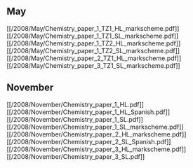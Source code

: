 
## May
[[/2008/May/Chemistry_paper_1_TZ1_HL_markscheme.pdf]]
[[/2008/May/Chemistry_paper_1_TZ1_SL_markscheme.pdf]]
[[/2008/May/Chemistry_paper_1_TZ2_HL_markscheme.pdf]]
[[/2008/May/Chemistry_paper_1_TZ2_SL_markscheme.pdf]]
[[/2008/May/Chemistry_paper_2_TZ1_HL_markscheme.pdf]]
[[/2008/May/Chemistry_paper_3_TZ1_SL_markscheme.pdf]]

## November
[[/2008/November/Chemistry_paper_1_HL.pdf]]
[[/2008/November/Chemistry_paper_1_HL_Spanish.pdf]]
[[/2008/November/Chemistry_paper_1_SL.pdf]]
[[/2008/November/Chemistry_paper_1_SL_markscheme.pdf]]
[[/2008/November/Chemistry_paper_2_HL_markscheme.pdf]]
[[/2008/November/Chemistry_paper_2_SL_Spanish.pdf]]
[[/2008/November/Chemistry_paper_3_HL_markscheme.pdf]]
[[/2008/November/Chemistry_paper_3_SL.pdf]]
